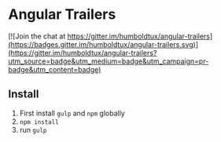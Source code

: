 # Angular Trailers

[![Join the chat at https://gitter.im/humboldtux/angular-trailers](https://badges.gitter.im/humboldtux/angular-trailers.svg)](https://gitter.im/humboldtux/angular-trailers?utm_source=badge&utm_medium=badge&utm_campaign=pr-badge&utm_content=badge)

## Install
1. First install `gulp` and `npm` globally
2. `npm install`
3. run `gulp`
